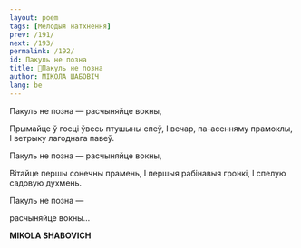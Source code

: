 ```yaml
---
layout: poem
tags: [Мелодыя натхнення]
prev: /191/
next: /193/
permalink: /192/
id: Пакуль не позна
title: 🚧Пакуль не позна
author: МІКОЛА ШАБОВІЧ
lang: be
---
```




Пакуль не позна — расчыняйце вокны,

Прымайце ў госці ўвесь птушыны спеў, I вечар, па-асенняму прамоклы, I ветрыку лагоднага павеў.

Пакуль не позна — расчыняйце вокны,

Вітайце першы сонечны прамень, I першыя рабінавыя гронкі, I спелую садовую духмень.

Пакуль не позна —

расчыняйце вокны...

**MIKOLA SHABOVICH**
